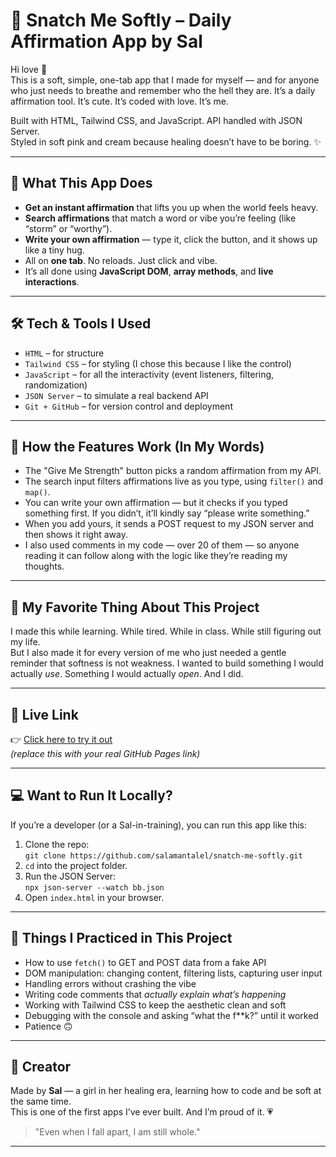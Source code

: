  # 🌸 Snatch Me Softly – Daily Affirmation App by Sal

Hi love 🤍  
This is a soft, simple, one-tab app that I made for myself — and for anyone who just needs to breathe and remember who the hell they are. It’s a daily affirmation tool. It’s cute. It’s coded with love. It’s me.

Built with HTML, Tailwind CSS, and JavaScript. API handled with JSON Server.  
Styled in soft pink and cream because healing doesn’t have to be boring. ✨

---

## 💬 What This App Does

- **Get an instant affirmation** that lifts you up when the world feels heavy.
- **Search affirmations** that match a word or vibe you’re feeling (like “storm” or “worthy”).
- **Write your own affirmation** — type it, click the button, and it shows up like a tiny hug.
- All on **one tab**. No reloads. Just click and vibe.
- It’s all done using **JavaScript DOM**, **array methods**, and **live interactions**.

---

## 🛠️ Tech & Tools I Used

- `HTML` – for structure
- `Tailwind CSS` – for styling (I chose this because I like the control)
- `JavaScript` – for all the interactivity (event listeners, filtering, randomization)
- `JSON Server` – to simulate a real backend API
- `Git + GitHub` – for version control and deployment

---

## 🔄 How the Features Work (In My Words)

- The "Give Me Strength" button picks a random affirmation from my API.
- The search input filters affirmations live as you type, using `filter()` and `map()`.
- You can write your own affirmation — but it checks if you typed something first. If you didn’t, it’ll kindly say “please write something.” 
- When you add yours, it sends a POST request to my JSON server and then shows it right away.
- I also used comments in my code — over 20 of them — so anyone reading it can follow along with the logic like they’re reading my thoughts.

---

## 🎀 My Favorite Thing About This Project

I made this while learning. While tired. While in class. While still figuring out my life.  
But I also made it for every version of me who just needed a gentle reminder that softness is not weakness. I wanted to build something I would actually *use*. Something I would actually *open*. And I did.

---

## 🔗 Live Link

👉 [Click here to try it out](https://your-github-username.github.io/snatch-me-softly/)  
_(replace this with your real GitHub Pages link)_

---

## 💻 Want to Run It Locally?

If you’re a developer (or a Sal-in-training), you can run this app like this:

1. Clone the repo:  
   `git clone https://github.com/salamantalel/snatch-me-softly.git`
2. `cd` into the project folder.
3. Run the JSON Server:  
   `npx json-server --watch bb.json`
4. Open `index.html` in your browser.

---

## 🧠 Things I Practiced in This Project

- How to use `fetch()` to GET and POST data from a fake API
- DOM manipulation: changing content, filtering lists, capturing user input
- Handling errors without crashing the vibe
- Writing code comments that *actually explain what’s happening*
- Working with Tailwind CSS to keep the aesthetic clean and soft
- Debugging with the console and asking “what the f**k?” until it worked
- Patience 🙃

---

## 💖 Creator

Made by **Sal** — a girl in her healing era, learning how to code and be soft at the same time.  
This is one of the first apps I’ve ever built. And I’m proud of it. 💗

> "Even when I fall apart, I am still whole."

---